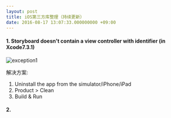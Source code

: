 ```yaml
---
layout: post
title: iOS第三方库整理（持续更新）
date: 2016-08-17 13:07:33.000000000 +09:00
---
```


#### 1. Storyboard doesn't contain a view controller with identifier (in Xcode7.3.1)
![exception1](http://o9lammkmn.bkt.clouddn.com/IMG_201608170001.png)

解决方案:
>
1. Uninstall the app from the simulator/iPhone/iPad
2. Product > Clean
3. Build & Run


#### 2. 



